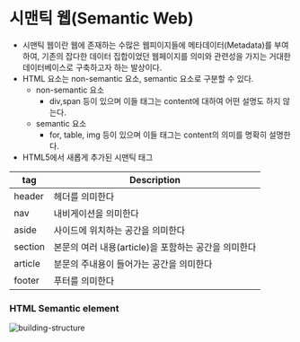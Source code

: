 # 시맨틱 웹(Semantic Web)

- 시맨틱 웹이란 웹에 존재하는 수많은 웹피이지들에 메타데이터(Metadata)를 부여하여, 기존의 잡다한 데이터 집합이었던 웹페이지를 의미와 관련성을 가지는 거대한 데이터베이스로 구축하고자 하는 발상이다.
- HTML 요소는 non-semantic 요소, semantic 요소로 구분할 수 있다.
  - non-semantic 요소
    - div,span 등이 있으며 이들 태그는 content에 대하여 어떤 설명도 하지 않는다.
  - semantic 요소
    - for, table, img 등이 있으며 이들 태그는 content의 의미를 명확히 설명한다.
- HTML5에서 새롭게 추가된 시맨틱 태그

| tag     | Description                                          |
| ------- | ---------------------------------------------------- |
| header  | 헤더를 의미한다                                      |
| nav     | 내비게이션을 의미한다                                |
| aside   | 사이드에 위치하는 공간을 의미한다                    |
| section | 본문의 여러 내용(article)을 포함하는 공간을 의미한다 |
| article | 분문의 주내용이 들어가는 공간을 의미한다             |
| footer  | 푸터를 의미한다                                      |

### HTML Semantic element

![building-structure](D:\Download\building-structure.png)